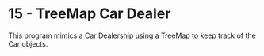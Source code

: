 # 15 - TreeMap Car Dealer
This program mimics a Car Dealership using a TreeMap to keep track of the Car objects.
